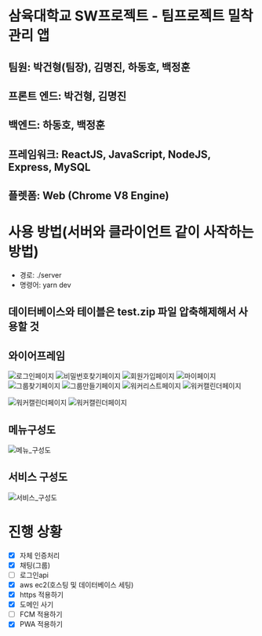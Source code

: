 # 삼육대학교 SW프로젝트 - 팀프로젝트 밀착관리 앱

## 팀원: 박건형(팀장), 김명진, 하동호, 백정훈

## 프론트 엔드: 박건형, 김명진

## 백엔드: 하동호, 백정훈

## 프레임워크: ReactJS, JavaScript, NodeJS, Express, MySQL
## 플렛폼: Web (Chrome V8 Engine)

# 사용 방법(서버와 클라이언트 같이 사작하는 방법)

- 경로: ./server
- 명령어: yarn dev

## 데이터베이스와 테이블은 test.zip 파일 압축해제해서 사용할 것

## 와이어프레임

![로그인페이지](images/로그인페이지.png)
![비밀번호찾기페이지](images/비밀번호찾기페이지.png)
![회원가입페이지](images/회원가입페이지.png)
![마이페이지](images/마이페이지.png)
![그룹찾기페이지](images/그룹찾기페이지.png)
![그룹만들기페이지](images/그룹만들기페이지.png)
![워커리스트페이지](images/워커리스트페이지.png)
![워커캘린더페이지](images/워커캘린더페이지.png)

![워커캘린더페이지](images/게시물추가페이지.png)
![워커캘린더페이지](images/타임라인페이지.png)

## 메뉴구성도

![메뉴_구성도](images/메뉴_구성도.png)

## 서비스 구성도

![서비스_구성도](images/서비스구성도.png)

# 진행 상황

- [x] 자체 인증처리
- [x] 채팅(그룹)
- [ ] 로그인api
- [x] aws ec2(호스팅 및 데이터베이스 세팅)
- [x] https 적용하기
- [x] 도메인 사기
- [ ] FCM 적용하기
- [x] PWA 적용하기
